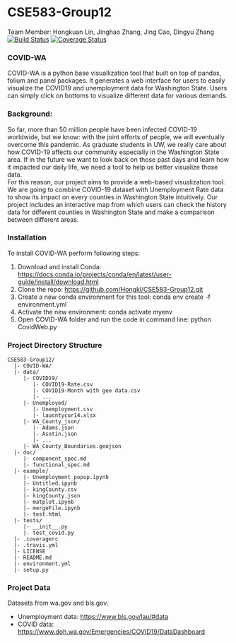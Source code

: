 # CSE583-Group12
Team Member: Hongkuan Lin, Jinghao Zhang, Jing Cao, Dingyu Zhang
[![Build Status](https://travis-ci.org/Hongkl/CSE583-Group12.svg?branch=main)](https://travis-ci.org/Hongkl/CSE583-Group12)
[![Coverage Status](https://coveralls.io/repos/github/Hongkl/CSE583-Group12/badge.svg)](https://coveralls.io/github/Hongkl/CSE583-Group12)

### COVID-WA
COVID-WA is a python base visuallization tool that built on top of pandas, folium and panel packages. It generates a web interface for users to easily visualize the COVID19 and unemployment data for Washington State. Users can simply click on bottoms to visualize different data for various demands.


### Background:
So far, more than 50 million people have been infected COVID-19 worldwide, but we know: with the joint efforts of people, we will eventually overcome this pandemic. As graduate students in UW, we really care about how COVID-19 affects our community especially in the Washington State area. If in the future we want to look back on those past days and learn how it impacted our daily life, we need a tool to help us better visualize those data.  
For this reason, our project aims to provide a web-based visualization tool. We are going to combine COVID-19 dataset with Unemployment Rate data to show its impact on every counties in Washington State intuitively.
Our project includes an interactive map from which users can check the history data for different counties in Washington State and make a comparison between different areas.  


### Installation
To install COVID-WA perform following steps:

1. Download and install Conda: https://docs.conda.io/projects/conda/en/latest/user-guide/install/download.html
2. Clone the repo: https://github.com/Hongkl/CSE583-Group12.git
3. Create a new conda environment for this tool: conda env create -f environment.yml
4. Activate the new environment: conda activate myenv
5. Open COVID-WA folder and run the code in command line: python CovidWeb.py

### Project Directory Structure
```
CSE583-Group12/
  |- COVID-WA/
  |- data/
     |- COVID19/
        |- COVID19-Rate.csv
        |- COVID19-Month with geo data.csv
        |- ...
     |- Unemployed/
        |- Unemployment.csv
        |- laucntycur14.xlsx
     |- WA_County_json/
        |- Adams.json
        |- Asotin.json
        |- ...
     |- WA_County_Boundaries.geojson
  |- doc/
     |- component_spec.md
     |- functional_spec.md
  |- example/
     |- Unemployment_popup.ipynb
     |- Untitled.ipynb
     |- kingCounty.csv
     |- kingCounty.json
     |- matplot.ipynb
     |- mergeFile.ipynb
     |- test.html
  |- tests/
     |- __init__.py
     |- test_covid.py
  |- .coveragerc
  |- .travis.yml
  |- LICENSE
  |- README.md
  |- environment.yml
  |- setup.py
```
### Project Data
Datasets from wa.gov and bls.gov.  
* Unemployment data: https://www.bls.gov/lau/#data
* COVID data: https://www.doh.wa.gov/Emergencies/COVID19/DataDashboard

